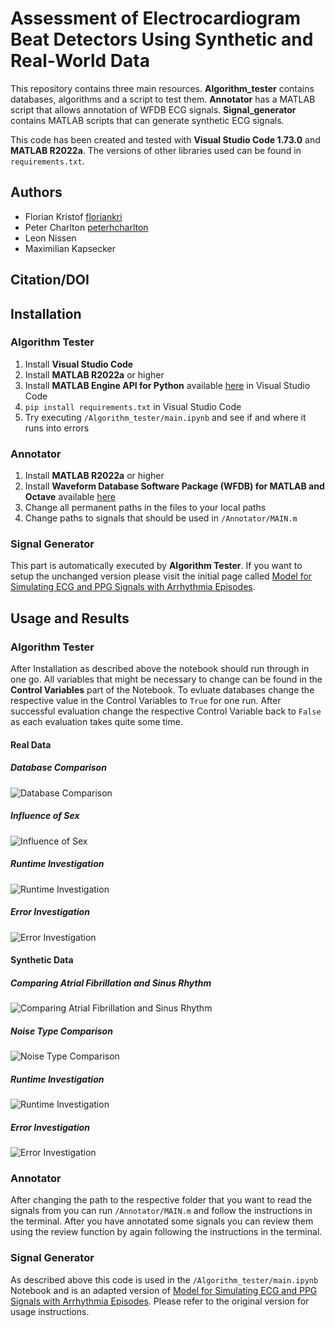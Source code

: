 # Assessment of Electrocardiogram Beat Detectors Using Synthetic and Real-World Data
This repository contains three main resources. **Algorithm_tester** contains databases, algorithms and a script to test them. **Annotator** has a MATLAB script that allows annotation of WFDB ECG signals. **Signal_generator** contains MATLAB scripts that can generate synthetic ECG signals.

This code has been created and tested with **Visual Studio Code 1.73.0** and **MATLAB R2022a**. The versions of other libraries used can be found in `requirements.txt`.

## Authors
- Florian Kristof [floriankri](https://github.com/floriankri)
- Peter Charlton [peterhcharlton](https://github.com/peterhcharlton)
- Leon Nissen
- Maximilian Kapsecker

## Citation/DOI


## Installation
### Algorithm Tester
1. Install **Visual Studio Code**
2. Install **MATLAB R2022a** or higher
3. Install **MATLAB Engine API for Python** available [here](https://www.mathworks.com/help/matlab/matlab_external/install-the-matlab-engine-for-python.html) in Visual Studio Code
4. `pip install requirements.txt` in Visual Studio Code
5. Try executing `/Algorithm_tester/main.ipynb` and see if and where it runs into errors

### Annotator
1. Install **MATLAB R2022a** or higher
2. Install **Waveform Database Software Package (WFDB) for MATLAB and Octave** available [here](https://physionet.org/content/wfdb-matlab/0.10.0/)
3. Change all permanent paths in the files to your local paths
4. Change paths to signals that should be used in `/Annotator/MAIN.m`

### Signal Generator
This part is automatically executed by **Algorithm Tester**. If you want to setup the unchanged version please visit the initial page called [Model for Simulating ECG and PPG Signals with Arrhythmia Episodes](https://physionet.org/content/ecg-ppg-simulator-arrhythmia/1.3.1/).

## Usage and Results
### Algorithm Tester
After Installation as described above the notebook should run through in one go. All variables that might be necessary to change can be found in the **Control Variables** part of the Notebook. To evluate databases change the respective value in the Control Variables to `True` for one run. After successful evaluation change the respective Control Variable back to `False` as each evaluation takes quite some time.

#### Real Data
##### **Database Comparison**
![Database Comparison](./Algorithm_tester/figures/database_comparison_v003.svg)

##### **Influence of Sex**
![Influence of Sex](./Algorithm_tester/figures/sex_comparison_v000.svg)

##### **Runtime Investigation**
![Runtime Investigation](./Algorithm_tester/figures/runtime_real_v001.svg)

##### **Error Investigation**
![Error Investigation](./Algorithm_tester/figures/error_real_v001.svg)

#### Synthetic Data
##### **Comparing Atrial Fibrillation and Sinus Rhythm**
![Comparing Atrial Fibrillation and Sinus Rhythm](./Algorithm_tester/figures/af_sr_comparison_v001.svg)

##### **Noise Type Comparison**
![Noise Type Comparison](./Algorithm_tester/figures/noise_comparison_v001.svg)

##### **Runtime Investigation**
![Runtime Investigation](./Algorithm_tester/figures/runtime_synth_v000.svg)

##### **Error Investigation**
![Error Investigation](./Algorithm_tester/figures/error_synth_v002.svg)

### Annotator
After changing the path to the respective folder that you want to read the signals from you can run `/Annotator/MAIN.m` and follow the instructions in the terminal. After you have annotated some signals you can review them using the review function by again following the instructions in the terminal.

### Signal Generator
As described above this code is used in the `/Algorithm_tester/main.ipynb` Notebook and is an adapted version of [Model for Simulating ECG and PPG Signals with Arrhythmia Episodes](https://physionet.org/content/ecg-ppg-simulator-arrhythmia/1.3.1/). Please refer to the original version for usage instructions.